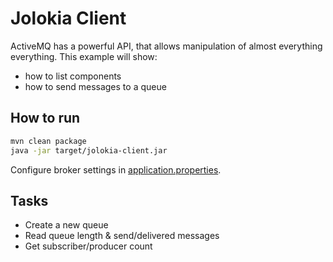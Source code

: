# Jolokia Client
ActiveMQ has a powerful API, that allows manipulation of almost everything everything. This example will show:
* how to list components
* how to send messages to a queue

## How to run
```bash
mvn clean package
java -jar target/jolokia-client.jar
```

Configure broker settings in [application.properties](src/main/resources/application.properties). 

## Tasks
* Create a new queue
* Read queue length & send/delivered messages
* Get subscriber/producer count